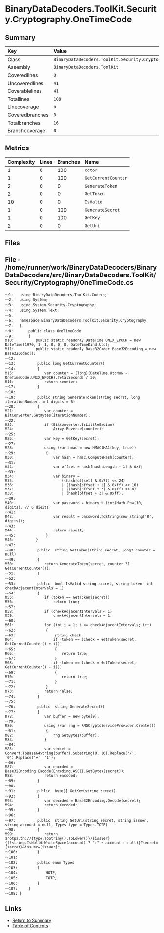 ﻿# BinaryDataDecoders.ToolKit.Security.Cryptography.OneTimeCode

## Summary

| Key             | Value                                                          |
| :-------------- | :------------------------------------------------------------- |
| Class           | `BinaryDataDecoders.ToolKit.Security.Cryptography.OneTimeCode` |
| Assembly        | `BinaryDataDecoders.ToolKit`                                   |
| Coveredlines    | `0`                                                            |
| Uncoveredlines  | `41`                                                           |
| Coverablelines  | `41`                                                           |
| Totallines      | `108`                                                          |
| Linecoverage    | `0`                                                            |
| Coveredbranches | `0`                                                            |
| Totalbranches   | `16`                                                           |
| Branchcoverage  | `0`                                                            |

## Metrics

| Complexity | Lines | Branches | Name                |
| :--------- | :---- | :------- | :------------------ |
| 1          | 0     | 100      | `cctor`             |
| 1          | 0     | 100      | `GetCurrentCounter` |
| 2          | 0     | 0        | `GenerateToken`     |
| 2          | 0     | 0        | `GetToken`          |
| 10         | 0     | 0        | `IsValid`           |
| 1          | 0     | 100      | `GenerateSecret`    |
| 1          | 0     | 100      | `GetKey`            |
| 2          | 0     | 0        | `GetUri`            |

## Files

## File - /home/runner/work/BinaryDataDecoders/BinaryDataDecoders/src/BinaryDataDecoders.ToolKit/Security/Cryptography/OneTimeCode.cs

```CSharp
〰1:   using BinaryDataDecoders.ToolKit.Codecs;
〰2:   using System;
〰3:   using System.Security.Cryptography;
〰4:   using System.Text;
〰5:   
〰6:   namespace BinaryDataDecoders.ToolKit.Security.Cryptography
〰7:   {
〰8:       public class OneTimeCode
〰9:       {
‼10:          public static readonly DateTime UNIX_EPOCH = new DateTime(1970, 1, 1, 0, 0, 0, DateTimeKind.Utc);
‼11:          public static readonly Base32Codec Base32Encoding = new Base32Codec();
〰12:  
〰13:          public long GetCurrentCounter()
〰14:          {
‼15:              var counter = (long)(DateTime.UtcNow - OneTimeCode.UNIX_EPOCH).TotalSeconds / 30;
‼16:              return counter;
〰17:          }
〰18:  
〰19:          public string GenerateToken(string secret, long iterationNumber, int digits = 6)
〰20:          {
‼21:              var counter = BitConverter.GetBytes(iterationNumber);
〰22:  
‼23:              if (BitConverter.IsLittleEndian)
‼24:                  Array.Reverse(counter);
〰25:  
‼26:              var key = GetKey(secret);
〰27:  
‼28:              using (var hmac = new HMACSHA1(key, true))
〰29:              {
‼30:                  var hash = hmac.ComputeHash(counter);
〰31:  
‼32:                  var offset = hash[hash.Length - 1] & 0xf;
〰33:  
‼34:                  var binary =
‼35:                      ((hash[offset] & 0x7f) << 24)
‼36:                      | ((hash[offset + 1] & 0xff) << 16)
‼37:                      | ((hash[offset + 2] & 0xff) << 8)
‼38:                      | (hash[offset + 3] & 0xff);
〰39:  
‼40:                  var password = binary % (int)Math.Pow(10, digits); // 6 digits
〰41:  
‼42:                  var result = password.ToString(new string('0', digits));
〰43:  
‼44:                  return result;
〰45:              }
‼46:          }
〰47:  
〰48:          public  string GetToken(string secret, long? counter = null)
〰49:          {
‼50:              return GenerateToken(secret, counter ?? GetCurrentCounter());
〰51:          }
〰52:  
〰53:          public  bool IsValid(string secret, string token, int checkAdjacentIntervals = 1)
〰54:          {
‼55:              if (token == GetToken(secret))
‼56:                  return true;
〰57:  
‼58:              if (checkAdjacentIntervals < 1)
‼59:                  checkAdjacentIntervals = 1;
〰60:  
‼61:              for (int i = 1; i <= checkAdjacentIntervals; i++)
〰62:              {
〰63:                  string check;
‼64:                  if (token == (check = GetToken(secret, GetCurrentCounter() + i)))
〰65:                  {
‼66:                      return true;
〰67:                  }
‼68:                  if (token == (check = GetToken(secret, GetCurrentCounter() - i)))
〰69:                  {
‼70:                      return true;
〰71:                  }
〰72:              }
‼73:              return false;
〰74:          }
〰75:  
〰76:          public  string GenerateSecret()
〰77:          {
‼78:              var buffer = new byte[9];
〰79:  
‼80:              using (var rng = RNGCryptoServiceProvider.Create())
〰81:              {
‼82:                  rng.GetBytes(buffer);
‼83:              }
〰84:  
‼85:              var secret = Convert.ToBase64String(buffer).Substring(0, 10).Replace('/', '0').Replace('+', '1');
〰86:  
‼87:              var encoded = Base32Encoding.Encode(Encoding.ASCII.GetBytes(secret));
‼88:              return encoded;
〰89:          }
〰90:  
〰91:          public  byte[] GetKey(string secret)
〰92:          {
‼93:              var decoded = Base32Encoding.Decode(secret);
‼94:              return decoded;
〰95:          }
〰96:  
〰97:          public  string GetUri(string secret, string issuer, string account = null, Types type = Types.TOTP)
〰98:          {
‼99:              return $"otpauth://{type.ToString().ToLower()}/{issuer}{(!string.IsNullOrWhiteSpace(account) ? ":" + account : null)}?secret={secret}&issuer={issuer}";
〰100:         }
〰101: 
〰102:         public enum Types
〰103:         {
〰104:             HOTP,
〰105:             TOTP,
〰106:         }
〰107:     }
〰108: }
```

## Links

* [Return to Summary](Summary.md)
* [Table of Contents](../TOC.md)

